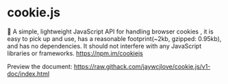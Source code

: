 # cookie.js

:cookie: A simple, lightweight JavaScript API for handling browser cookies , it is easy to pick up and use, has a reasonable footprint(~2kb, gzipped: 0.95kb), and has no dependencies. It should not interfere with any JavaScript libraries or frameworks. https://npm.im/cookiejs

Preview the document: https://raw.githack.com/jaywcjlove/cookie.js/v1-doc/index.html

